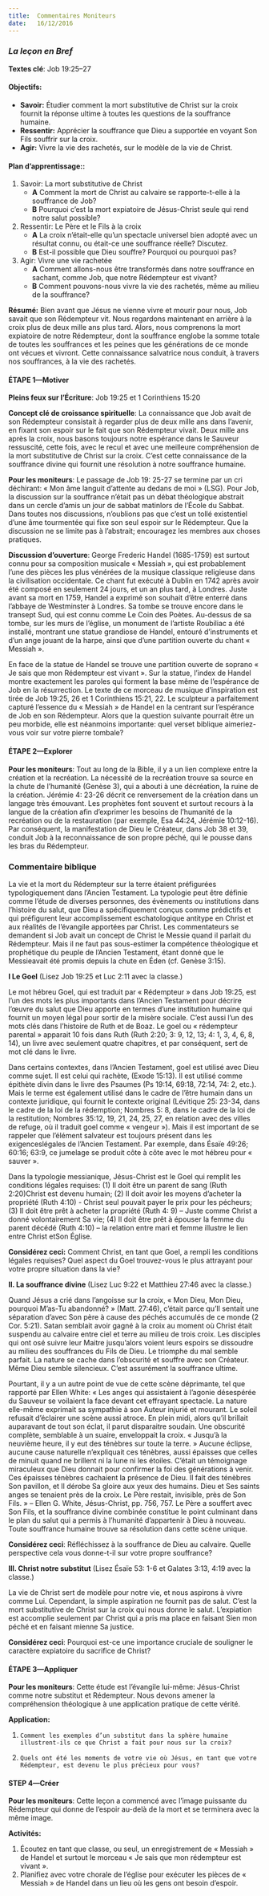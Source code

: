 ```yaml
---
title:  Commentaires Moniteurs
date:   16/12/2016
---
```


### _La leçon en Bref_

**Textes clé**: Job 19:25–27  

#### **Objectifs:**
- **Savoir:** Étudier comment la mort substitutive de Christ sur la croix fournit la réponse ultime à toutes les questions de la souffrance humaine.  
- **Ressentir:** Apprécier la souffrance que Dieu a supportée en voyant Son Fils souffrir sur la croix.  
- **Agir:** Vivre la vie des rachetés, sur le modèle de la vie de Christ.  

#### **Plan d’apprentissage::**
1. Savoir: La mort substitutive de Christ  
   + **A** Comment la mort de Christ au calvaire se rapporte-t-elle à la souffrance de Job?  
   + **B** Pourquoi c’est la mort expiatoire de Jésus-Christ seule qui rend notre salut possible?  
2. Ressentir: Le Père et le Fils à la croix  
   + **A** La croix n’était-elle qu’un spectacle universel bien adopté avec un résultat connu, ou était-ce une souffrance réelle? Discutez.  
   + **B** Est-il possible que Dieu souffre? Pourquoi ou pourquoi pas?  
3. Agir: Vivre une vie rachetée  
   + **A** Comment allons-nous être transformés dans notre souffrance en sachant, comme Job, que notre Rédempteur est vivant?  
   + **B** Comment pouvons-nous vivre la vie des rachetés, même au milieu de la souffrance?  
 
**Résumé:** Bien avant que Jésus ne vienne vivre et mourir pour nous, Job savait que son Rédempteur vit. Nous regardons maintenant en arrière à la croix plus de deux mille ans plus tard. Alors, nous comprenons la mort expiatoire de notre Rédempteur, dont la souffrance englobe la somme totale de toutes les souffrances et les peines que les générations de ce monde ont vécues et vivront. Cette connaissance salvatrice nous conduit, à travers nos souffrances, à la vie des rachetés.  


#### ÉTAPE 1—Motiver

**Pleins feux sur l’Écriture**: Job 19:25 et 1 Corinthiens 15:20  

**Concept clé de croissance spirituelle**: La connaissance que Job avait de son Rédempteur consistait à regarder plus de deux mille ans dans l’avenir, en fixant son espoir sur le fait que son Rédempteur vivait. Deux mille ans après la croix, nous basons toujours notre espérance dans le Sauveur ressuscité, cette fois, avec le recul et avec une meilleure compréhension de la mort substitutive de Christ sur la croix. C’est cette connaissance de la souffrance divine qui fournit une résolution à notre souffrance humaine.  

**Pour les moniteurs**: Le passage de Job 19: 25-27 se termine par un cri déchirant: « Mon âme languit d’attente au dedans de moi » (LSG). Pour Job, la discussion sur la souffrance n’était pas un débat théologique abstrait dans un cercle d’amis un jour de sabbat matinlors de l’École du Sabbat. Dans toutes nos discussions, n’oublions pas que c’est un tollé existentiel d’une âme tourmentée qui fixe son seul espoir sur le Rédempteur. Que la discussion ne se limite pas à l’abstrait; encouragez les membres aux choses pratiques.  

**Discussion d’ouverture**: George Frederic Handel (1685-1759) est surtout connu pour sa composition musicale « Messiah », qui est probablement l’une des pièces les plus vénérées de la musique classique religieuse dans la civilisation occidentale. Ce chant fut exécuté à Dublin en 1742 après avoir été composé en seulement 24 jours, et un an plus tard, à Londres. Juste avant sa mort en 1759, Handel a exprimé son souhait d’être enterré dans l’abbaye de Westminster à Londres. Sa tombe se trouve encore dans le transept Sud, qui est connu comme Le Coin des Poètes. Au-dessus de sa tombe, sur les murs de l’église, un monument de l’artiste Roubiliac a été installé, montrant une statue grandiose de Handel, entouré d’instruments et d’un ange jouant de la harpe, ainsi que d’une partition ouverte du chant « Messiah ». 

En face de la statue de Handel se trouve une partition ouverte de soprano « Je sais que mon Rédempteur est vivant ». Sur la statue, l’index de Handel montre exactement les paroles qui forment la base même de l’espérance de Job en la résurrection. Le texte de ce morceau de musique d’inspiration est tirée de Job 19:25, 26 et 1 Corinthiens 15:21, 22. Le sculpteur a parfaitement capturé l’essence du « Messiah » de Handel en la centrant sur l’espérance de Job en son Rédempteur. Alors que la question suivante pourrait être un peu morbide, elle est néanmoins importante: quel verset biblique aimeriez-vous voir sur votre pierre tombale? 

#### ÉTAPE 2—Explorer

**Pour les moniteurs**: Tout au long de la Bible, il y a un lien complexe entre la création et la recréation. La nécessité de la recréation trouve sa source en la chute de l’humanité (Genèse 3), qui a abouti à une décréation, la ruine de la création. Jérémie 4: 23-26 décrit ce renversement de la création dans un langage très émouvant. Les prophètes font souvent et surtout recours à la langue de la création afin d’exprimer les besoins de l’humanité de la recréation ou de la restauration (par exemple, Esa 44:24, Jérémie 10:12-16). Par conséquent, la manifestation de Dieu le Créateur, dans Job 38 et 39, conduit Job à la reconnaissance de son propre péché, qui le pousse dans les bras du Rédempteur.  

### **Commentaire biblique**

La vie et la mort du Rédempteur sur la terre étaient préfigurées typologiquement dans l’Ancien Testament. La typologie peut être définie comme l’étude de diverses personnes, des évènements ou institutions dans l’histoire du salut, que Dieu a spécifiquement conçus comme prédictifs et qui préfigurent leur accomplissement eschatologique antitype en Christ et aux réalités de l’évangile apportées par Christ. Les commentateurs se demandent si Job avait un concept de Christ le Messie quand il parlait du Rédempteur. Mais il ne faut pas sous-estimer la compétence théologique et prophétique du peuple de l’Ancien Testament, étant donné que le Messieavait été promis depuis la chute en Éden (cf. Genèse 3:15).  

**I Le Goel** (Lisez Job 19:25 et Luc 2:11 avec la classe.)  

Le mot hébreu Goel, qui est traduit par « Rédempteur » dans Job 19:25, est l’un des mots les plus importants dans l’Ancien Testament pour décrire l’œuvre du salut que Dieu apporte en termes d’une institution humaine qui fournit un moyen légal pour sortir de la misère sociale. C’est aussi l’un des mots clés dans l’histoire de Ruth et de Boaz. Le goel ou « rédempteur parental » apparait 10 fois dans Ruth (Ruth 2:20; 3: 9, 12, 13; 4: 1, 3, 4, 6, 8, 14), un livre avec seulement quatre chapitres, et par conséquent, sert de mot clé dans le livre. 

Dans certains contextes, dans l’Ancien Testament, goel est utilisé avec Dieu comme sujet. Il est celui qui rachète, (Exode 15:13). Il est utilisé comme épithète divin dans le livre des Psaumes (Ps 19:14, 69:18, 72:14, 74: 2, etc.). Mais le terme est également utilisé dans le cadre de l’être humain dans un contexte juridique, qui fournit le contexte original (Lévitique 25: 23-34, dans le cadre de la loi de la rédemption; Nombres 5: 8, dans le cadre de la loi de la restitution; Nombres 35:12, 19, 21, 24, 25, 27, en relation avec des villes de refuge, où il traduit goel comme « vengeur »). Mais il est important de se rappeler que l’élément salvateur est toujours présent dans les exigenceslégales de l’Ancien Testament. Par exemple, dans Ésaïe 49:26; 60:16; 63:9, ce jumelage se produit côte à côte avec le mot hébreu pour « sauver ». 

Dans la typologie messianique, Jésus-Christ est le Goel qui remplit les conditions légales requises: (1) Il doit être un parent de sang (Ruth 2:20)Christ est devenu humain; (2) Il doit avoir les moyens d’acheter la propriété (Ruth 4:10) - Christ seul pouvait payer le prix pour les pécheurs; (3) Il doit être prêt à acheter la propriété (Ruth 4: 9) – Juste comme Christ a donné volontairement Sa vie; (4) Il doit être prêt à épouser la femme du parent décédé (Ruth 4:10) – la relation entre mari et femme illustre le lien entre Christ etSon Église.     

**Considérez ceci:** Comment Christ, en tant que Goel, a rempli les conditions légales requises? Quel aspect du Goel trouvez-vous le plus attrayant pour votre propre situation dans la vie?  

**II. La souffrance divine** (Lisez Luc 9:22 et Matthieu 27:46 avec la classe.)  

Quand Jésus a crié dans l’angoisse sur la croix, « Mon Dieu, Mon Dieu, pourquoi M’as-Tu abandonné? » (Matt. 27:46), c’était parce qu’Il sentait une séparation d’avec Son père à cause des péchés accumulés de ce monde (2 Cor. 5:21). Satan semblait avoir gagné à la croix au moment où Christ était suspendu au calvaire entre ciel et terre au milieu de trois croix. Les disciples qui ont osé suivre leur Maitre jusqu’alors voient leurs espoirs se dissoudre au milieu des souffrances du Fils de Dieu. Le triomphe du mal semble parfait. La nature se cache dans l’obscurité et souffre avec son Créateur. Même Dieu semble silencieux. C’est assurément la souffrance ultime. 

Pourtant, il y a un autre point de vue de cette scène déprimante, tel que rapporté par Ellen White: « Les anges qui assistaient à l’agonie désespérée du Sauveur se voilaient la face devant cet effrayant spectacle. La nature elle-même exprimait sa sympathie à son Auteur injurié et mourant. Le soleil refusait d’éclairer une scène aussi atroce. En plein midi, alors qu’il brillait auparavant de tout son éclat, il parut disparaitre soudain. Une obscurité complète, semblable à un suaire, enveloppait la croix. « Jusqu’à la neuvième heure, il y eut des ténèbres sur toute la terre. » Aucune éclipse, aucune cause naturelle n’expliquait ces ténèbres, aussi épaisses que celles de minuit quand ne brillent ni la lune ni les étoiles. C’était un témoignage miraculeux que Dieu donnait pour confirmer la foi des générations à venir. Ces épaisses ténèbres cachaient la présence de Dieu. Il fait des ténèbres Son pavillon, et Il dérobe Sa gloire aux yeux des humains. Dieu et Ses saints anges se tenaient près de la croix. Le Père restait, invisible, près de Son Fils. » – Ellen G. White, Jésus-Christ, pp. 756, 757. Le Père a souffert avec Son Fils, et la souffrance divine combinée constitue le point culminant dans le plan du salut qui a permis à l’humanité d’appartenir à Dieu à nouveau. Toute souffrance humaine trouve sa résolution dans cette scène unique.  
   
**Considérez ceci**: Réfléchissez à la souffrance de Dieu au calvaire. Quelle perspective cela vous donne-t-il sur votre propre souffrance?  
   
**III. Christ notre substitut** (Lisez Ésaïe 53: 1-6 et Galates 3:13, 4:19 avec la classe.)  

La vie de Christ sert de modèle pour notre vie, et nous aspirons à vivre comme Lui. Cependant, la simple aspiration ne fournit pas de salut. C’est la mort substitutive de Christ sur la croix qui nous donne le salut. L’expiation est accomplie seulement par Christ qui a pris ma place en faisant Sien mon péché et en faisant mienne Sa justice.  
   
**Considérez ceci**: Pourquoi est-ce une importance cruciale de souligner le caractère expiatoire du sacrifice de Christ?  

#### ÉTAPE 3—Appliquer

**Pour les moniteurs**: Cette étude est l’évangile lui-même: Jésus-Christ comme notre substitut et Rédempteur. Nous devons amener la compréhension théologique à une application pratique de cette vérité.  

**Application:**

1. `Comment les exemples d’un substitut dans la sphère humaine illustrent-ils ce que Christ a fait pour nous sur la croix? `

2. `Quels ont été les moments de votre vie où Jésus, en tant que votre Rédempteur, est devenu le plus précieux pour vous? `

#### STEP 4—Créer

**Pour les moniteurs**: Cette leçon a commencé avec l’image puissante du Rédempteur qui donne de l’espoir au-delà de la mort et se terminera avec la même image.  

**Activités:**

1. Écoutez en tant que classe, ou seul, un enregistrement de « Messiah » de Handel et surtout le morceau « Je sais que mon rédempteur est vivant ».
2. Planifiez avec votre chorale de l’église pour exécuter les pièces de « Messiah » de Handel dans un lieu où les gens ont besoin d’espoir. 